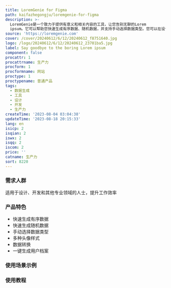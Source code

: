 ```yaml
---
title: LoremGenie for Figma
path: kaifazhegongju/loremgenie-for-figma
description: >-
  LoremGenie是一个致力于提供有意义和相关内容的工具，让您告别无聊的Lorem
  ipsum。它可以帮助您快速生成有序数据、随机数据，并支持手动选择数据类型。您可以在设计中快速填充丰富的数据，还可以使用AI生成符合项目需求的数据。除此之外，LoremGenie还提供了多种功能，包括多样的头像样式、数据转换、一键生成一定数量的用户档案等。无论您是设计师、开发者还是其他领域的专业人士，LoremGenie都可以提升您的工作效率。
source: 'https://loremgenie.com'
cover: /cover/20240612/6/12/20240612_f8751640.jpg
logo: /logo/20240612/6/12/20240612_23701ba5.jpg
label: Say goodbye to the boring Lorem ipsum
component: false
procattr: 1
procattrname: 生产力
procform: 1
procformname: 网站
proctype: 1
proctypename: 普通产品
tags:
  - 数据生成
  - 工具
  - 设计
  - 开发
  - 生产力
createTime: '2023-08-04 03:04:38'
updateTime: '2023-08-18 20:15:33'
lang: en
isicp: 2
isqian: 2
iswx: 2
isqq: 2
iscom: 2
price: ''
catname: 生产力
sort: 8220
---
```




### 需求人群
适用于设计、开发和其他专业领域的人士，提升工作效率

### 产品特色
- 快速生成有序数据
- 快速生成随机数据
- 手动选择数据类型
- 多种头像样式
- 数据转换
- 一键生成用户档案

### 使用场景示例


### 使用教程


  
